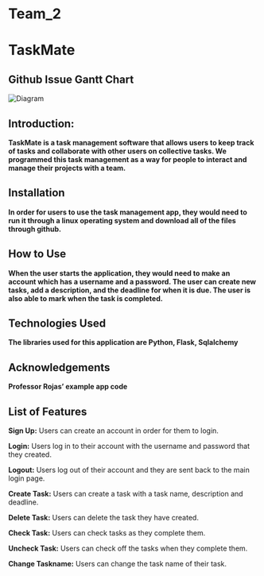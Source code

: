 # Team_2
# TaskMate

## Github Issue Gantt Chart
![Diagram](https://drive.google.com/uc?export=view&id=1nbctSLuSaKuJ9mq5h9T-7bv0XgeJs9Yr)

## Introduction: 
**TaskMate is a task management software that allows users to keep track of tasks and collaborate with other users on collective tasks. We programmed this task management as a way for people to interact and manage their projects with a team.**

## Installation
**In order for users to use the task management app, they would need to run it through a linux operating system and download all of the files through github.** 

## How to Use
**When the user starts the application, they would need to make an account which has a username and a password. The user can create new tasks, add a description, and the deadline  for when it is due. The user is also able to mark when the task is completed.** 

## Technologies Used
**The libraries used for this application are Python, Flask, Sqlalchemy**

## Acknowledgements 
**Professor Rojas’ example app code**

## List of Features
**Sign Up:** Users can create an account in order for them to login.

**Login:** Users log in to their account with the username and password that they created.

**Logout:** Users log out of their account and they are sent back to the main login page. 

**Create Task:** Users can create a task with a task name, description and deadline.

**Delete Task:** Users can delete the task they have created.

**Check Task:** Users can check tasks as they complete them.

**Uncheck Task:** Users can check off the tasks when they complete them. 

**Change Taskname:** Users can change the task name of their task. 

